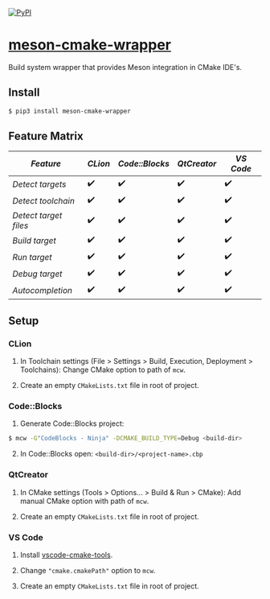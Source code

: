 [![PyPI](https://img.shields.io/pypi/v/meson-cmake-wrapper.svg)](https://pypi.python.org/pypi/meson-cmake-wrapper)

# [meson-cmake-wrapper](https://gitlab.com/prozum/devel/meson-cmake-wrapper/)
Build system wrapper that provides Meson integration in CMake IDE's.

## Install
```bash
$ pip3 install meson-cmake-wrapper
```

## Feature Matrix
| *Feature* | *CLion* | *Code::Blocks* | *QtCreator* | *VS Code* |
|-|-|-|-|-| 
| *Detect targets* | :heavy_check_mark: | :heavy_check_mark: | :heavy_check_mark: | :heavy_check_mark: |
| *Detect toolchain* | :heavy_check_mark: | :heavy_check_mark: | :heavy_check_mark: | :heavy_check_mark: |
| *Detect target files* | :heavy_check_mark: | :heavy_check_mark: | :heavy_check_mark: | :heavy_check_mark: |
| *Build target* | :heavy_check_mark: | :heavy_check_mark: | :heavy_check_mark: | :heavy_check_mark: |
| *Run target* | :heavy_check_mark: | :heavy_check_mark: | :heavy_check_mark: | :heavy_check_mark: |
| *Debug target* | :heavy_check_mark: | :heavy_check_mark: | :heavy_check_mark: | :heavy_check_mark: |
| *Autocompletion* | :heavy_check_mark: | :heavy_check_mark: | :heavy_check_mark: | :heavy_check_mark: |


## Setup
### CLion
1. In Toolchain settings (File > Settings > Build, Execution, Deployment > Toolchains):
Change CMake option to path of `mcw`.

2. Create an empty `CMakeLists.txt` file in root of project.

### Code::Blocks
1. Generate Code::Blocks project: 

```bash
$ mcw -G"CodeBlocks - Ninja" -DCMAKE_BUILD_TYPE=Debug <build-dir>
```

2. In Code::Blocks open: `<build-dir>/<project-name>.cbp` 

### QtCreator
1. In CMake settings (Tools > Options... > Build & Run > CMake):
Add manual CMake option with path of `mcw`.

2. Create an empty `CMakeLists.txt` file in root of project.

### VS Code
1. Install [vscode-cmake-tools](https://github.com/vector-of-bool/vscode-cmake-tools).

2. Change `"cmake.cmakePath"` option to `mcw`.

3. Create an empty `CMakeLists.txt` file in root of project.
